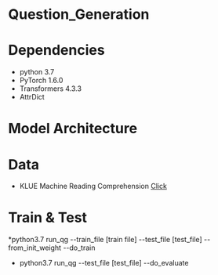 # Question_Generation

# Dependencies
* python 3.7
* PyTorch 1.6.0
* Transformers 4.3.3
* AttrDict

# Model Architecture

# Data 
* KLUE Machine Reading Comprehension [Click](https://klue-benchmark.com/tasks/72/data/download)

# Train & Test
*python3.7 run_qg --train_file [train file] --test_file [test_file] --from_init_weight --do_train
* python3.7 run_qg --test_file [test_file] --do_evaluate
